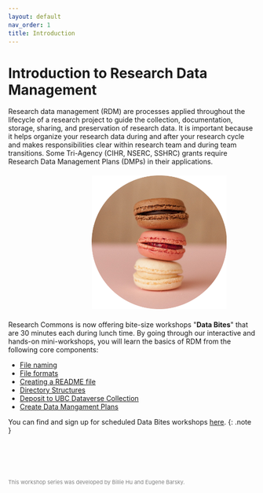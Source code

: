 ```yaml
---
layout: default
nav_order: 1
title: Introduction
---
```


# Introduction to Research Data Management
<p style="margin-top:5px"></p>
Research data management (RDM) are processes applied throughout the lifecycle of a research project to guide the collection, documentation, storage, sharing, and preservation of research data. It is important because it helps organize your research data during and after your research cycle and makes responsibilities clear within research team and during team transitions. Some Tri-Agency (CIHR, NSERC, SSHRC) grants require Research Data Management Plans (DMPs) in their applications.

<p style="margin-top:20px;margin-bottom:20px">
<img src="bite-size.png" width="275" style="margin-left:170px"/>
</p>

Research Commons is now offering bite-size workshops "<b>Data Bites</b>" that are 30 minutes each during lunch time. By going through our interactive and hands-on mini-workshops, you will learn the basics of RDM from the following core components:
- [File naming](content/01_file_naming.md)
- [File formats](content/02_file_formats.md)
- [Creating a README file](content/03_create_readme.md)
- [Directory Structures](content/04_directory_structures.md)
- [Deposit to UBC Dataverse Collection](content/05_Deposit_to_Dataverse.md)
- [Create Data Mangament Plans](content/06_Data_Management_Plan.md)


You can find and sign up for scheduled Data Bites workshops <a href="bit.ly/databites" target="_blank">here</a>.
{: .note }


<p style="margin-top:90px"></p>

<p style="color:grey; font-size:11px">This workshop series was developed by Billie Hu and Eugene Barsky.</p>